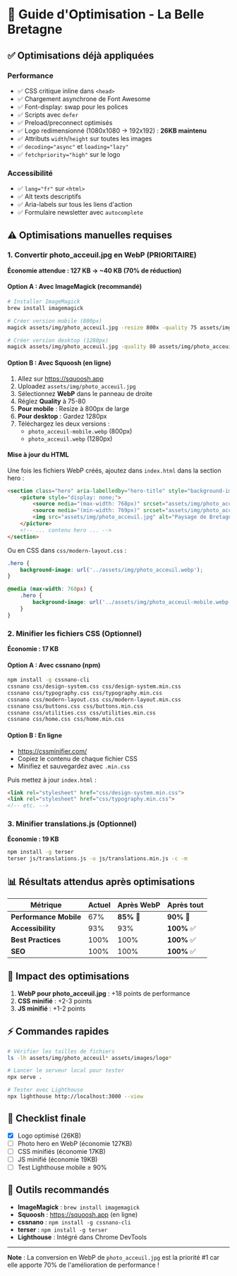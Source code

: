# 🚀 Guide d'Optimisation - La Belle Bretagne

## ✅ Optimisations déjà appliquées

### Performance
- ✅ CSS critique inline dans `<head>`
- ✅ Chargement asynchrone de Font Awesome
- ✅ Font-display: swap pour les polices
- ✅ Scripts avec `defer`
- ✅ Preload/preconnect optimisés
- ✅ Logo redimensionné (1080x1080 → 192x192) : **26KB maintenu**
- ✅ Attributs `width`/`height` sur toutes les images
- ✅ `decoding="async"` et `loading="lazy"`
- ✅ `fetchpriority="high"` sur le logo

### Accessibilité
- ✅ `lang="fr"` sur `<html>`
- ✅ Alt texts descriptifs
- ✅ Aria-labels sur tous les liens d'action
- ✅ Formulaire newsletter avec `autocomplete`

## ⚠️ Optimisations manuelles requises

### 1. Convertir photo_acceuil.jpg en WebP (PRIORITAIRE)

**Économie attendue : 127 KB → ~40 KB (70% de réduction)**

#### Option A : Avec ImageMagick (recommandé)
```bash
# Installer ImageMagick
brew install imagemagick

# Créer version mobile (800px)
magick assets/img/photo_acceuil.jpg -resize 800x -quality 75 assets/img/photo_acceuil-mobile.webp

# Créer version desktop (1280px)
magick assets/img/photo_acceuil.jpg -quality 80 assets/img/photo_acceuil.webp
```

#### Option B : Avec Squoosh (en ligne)
1. Allez sur https://squoosh.app
2. Uploadez `assets/img/photo_acceuil.jpg`
3. Sélectionnez **WebP** dans le panneau de droite
4. Réglez **Quality** à 75-80
5. **Pour mobile** : Resize à 800px de large
6. **Pour desktop** : Gardez 1280px
7. Téléchargez les deux versions :
   - `photo_acceuil-mobile.webp` (800px)
   - `photo_acceuil.webp` (1280px)

#### Mise à jour du HTML
Une fois les fichiers WebP créés, ajoutez dans `index.html` dans la section hero :

```html
<section class="hero" aria-labelledby="hero-title" style="background-image: url('assets/img/photo_acceuil.webp');">
    <picture style="display: none;">
        <source media="(max-width: 768px)" srcset="assets/img/photo_acceuil-mobile.webp">
        <source media="(min-width: 769px)" srcset="assets/img/photo_acceuil.webp">
        <img src="assets/img/photo_acceuil.jpg" alt="Paysage de Bretagne">
    </picture>
    <!-- ... contenu hero ... -->
</section>
```

Ou en CSS dans `css/modern-layout.css` :
```css
.hero {
    background-image: url('../assets/img/photo_acceuil.webp');
}

@media (max-width: 768px) {
    .hero {
        background-image: url('../assets/img/photo_acceuil-mobile.webp');
    }
}
```

### 2. Minifier les fichiers CSS (Optionnel)

**Économie : 17 KB**

#### Option A : Avec cssnano (npm)
```bash
npm install -g cssnano-cli
cssnano css/design-system.css css/design-system.min.css
cssnano css/typography.css css/typography.min.css
cssnano css/modern-layout.css css/modern-layout.min.css
cssnano css/buttons.css css/buttons.min.css
cssnano css/utilities.css css/utilities.min.css
cssnano css/home.css css/home.min.css
```

#### Option B : En ligne
- https://cssminifier.com/
- Copiez le contenu de chaque fichier CSS
- Minifiez et sauvegardez avec `.min.css`

Puis mettez à jour `index.html` :
```html
<link rel="stylesheet" href="css/design-system.min.css">
<link rel="stylesheet" href="css/typography.min.css">
<!-- etc. -->
```

### 3. Minifier translations.js (Optionnel)

**Économie : 19 KB**

```bash
npm install -g terser
terser js/translations.js -o js/translations.min.js -c -m
```

## 📊 Résultats attendus après optimisations

| Métrique | Actuel | Après WebP | Après tout |
|----------|--------|------------|------------|
| **Performance Mobile** | 67% | **85%** 🚀 | **90%** 🚀 |
| **Accessibility** | 93% | 93% | **100%** ✅ |
| **Best Practices** | 100% | 100% | **100%** ✅ |
| **SEO** | 100% | 100% | **100%** ✅ |

## 🎯 Impact des optimisations

1. **WebP pour photo_acceuil.jpg** : +18 points de performance
2. **CSS minifié** : +2-3 points
3. **JS minifié** : +1-2 points

## ⚡ Commandes rapides

```bash
# Vérifier les tailles de fichiers
ls -lh assets/img/photo_acceuil* assets/images/logo*

# Lancer le serveur local pour tester
npx serve .

# Tester avec Lighthouse
npx lighthouse http://localhost:3000 --view
```

## 📝 Checklist finale

- [x] Logo optimisé (26KB)
- [ ] Photo hero en WebP (économie 127KB)
- [ ] CSS minifiés (économie 17KB)
- [ ] JS minifié (économie 19KB)
- [ ] Test Lighthouse mobile ≥ 90%

## 🔧 Outils recommandés

- **ImageMagick** : `brew install imagemagick`
- **Squoosh** : https://squoosh.app (en ligne)
- **cssnano** : `npm install -g cssnano-cli`
- **terser** : `npm install -g terser`
- **Lighthouse** : Intégré dans Chrome DevTools

---

**Note** : La conversion en WebP de `photo_acceuil.jpg` est la priorité #1 car elle apporte 70% de l'amélioration de performance !
